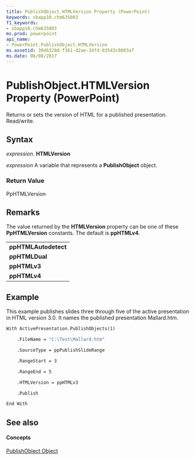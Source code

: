 ```yaml
---
title: PublishObject.HTMLVersion Property (PowerPoint)
keywords: vbapp10.chm635003
f1_keywords:
- vbapp10.chm635003
ms.prod: powerpoint
api_name:
- PowerPoint.PublishObject.HTMLVersion
ms.assetid: 39d6328d-f361-d2ae-34fd-03543c9883a7
ms.date: 06/08/2017
---
```



# PublishObject.HTMLVersion Property (PowerPoint)

Returns or sets the version of HTML for a published presentation. Read/write.


## Syntax

 _expression_. **HTMLVersion**

 _expression_ A variable that represents a **PublishObject** object.


### Return Value

PpHTMLVersion


## Remarks

The value returned by the **HTMLVersion** property can be one of these **PpHTMLVersion** constants. The default is **ppHTMLv4**.


||
|:-----|
|**ppHTMLAutodetect**|
|**ppHTMLDual**|
|**ppHTMLv3**|
|**ppHTMLv4**|

## Example

This example publishes slides three through five of the active presentation in HTML version 3.0. It names the published presentation Mallard.htm.


```vb
With ActivePresentation.PublishObjects(1)

    .FileName = "C:\Test\Mallard.htm"

    .SourceType = ppPublishSlideRange

    .RangeStart = 3

    .RangeEnd = 5

    .HTMLVersion = ppHTMLv3

    .Publish

End With
```


## See also


#### Concepts


[PublishObject Object](publishobject-object-powerpoint.md)

